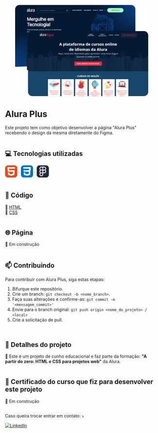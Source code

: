 <div align="center">
<img height=300 src="https://raw.githubusercontent.com/adrianycmc/alura-Plus/a56e0d6f0a4a7128043d33b62abb057e937bbda1/img/Telas.png" height=120px>
</div>

# Alura Plus
Este projeto tem como objetivo desenvolver a página "Alura Plus" recebendo o design da mesma diretamente do Figma.
<br>
<br>

## 💻 Tecnologias utilizadas
<img align="center" src="https://raw.githubusercontent.com/tandpfun/skill-icons/de91fca307a83d75fc5b1f6ce24540454acead41/icons/HTML.svg" alt="Html5" height="40" width="40"> . <img align="center" src="https://raw.githubusercontent.com/tandpfun/skill-icons/de91fca307a83d75fc5b1f6ce24540454acead41/icons/CSS.svg" alt="Css3" height="40" width="40"> . <img align="center" src="https://raw.githubusercontent.com/tandpfun/skill-icons/de91fca307a83d75fc5b1f6ce24540454acead41/icons/Figma-Dark.svg" alt="Css3" height="40" width="40">
<br>
<br>

## 💾 Código
📂 [HTML](https://github.com/adrianycmc/alura-Plus/blob/main/index.html)
<br>
📂 [CSS](https://github.com/adrianycmc/alura-Plus/blob/main/style.css)
<br>
<br>

## 🌐 Página
🚧 Em construção
<br>
<br>

## 📫 Contribuindo 

Para contribuir com Alura Plus, siga estas etapas:

1. Bifurque este repositório.
2. Crie um branch: `git checkout -b <nome_branch>`.
3. Faça suas alterações e confirme-as: `git commit -m '<mensagem_commit>'`
4. Envie para o branch original: `git push origin <nome_do_projeto> / <local>`
5. Crie a solicitação de pull.
<br>

## 🔎 Detalhes do projeto

📌 Este é um projeto de cunho educacional e faz parte da formação: **"A partir do zero: HTML e CSS para projetos web"** da Alura.
<br>
<br>

## 📜 Certificado do curso que fiz para desenvolver este projeto
🚧 Em construção
<br>
<br>

<p align="left">
  Caso queira trocar entrar em contato: ⤵️
</p>

<p align="left">

  
[![LinkedIn](https://img.shields.io/badge/LinkedIn-0077B5?style=for-the-badge&logo=linkedin&logoColor=white)](https://www.linkedin.com/in/adrianycmc/)
</p>
